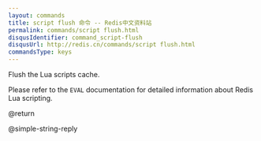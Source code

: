 ```yaml
---
layout: commands
title: script flush 命令 -- Redis中文资料站
permalink: commands/script flush.html
disqusIdentifier: command_script-flush
disqusUrl: http://redis.cn/commands/script flush.html
commandsType: keys
---
```


Flush the Lua scripts cache.

Please refer to the `EVAL` documentation for detailed information about Redis
Lua scripting.

@return

@simple-string-reply
